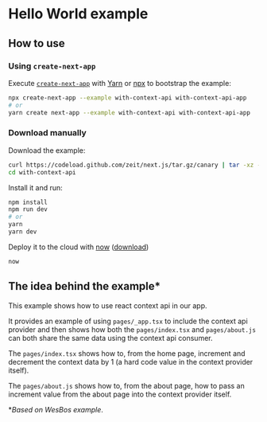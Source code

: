 # Hello World example

## How to use

### Using `create-next-app`

Execute [`create-next-app`](https://github.com/segmentio/create-next-app) with [Yarn](https://yarnpkg.com/lang/en/docs/cli/create/) or [npx](https://github.com/zkat/npx#readme) to bootstrap the example:

```bash
npx create-next-app --example with-context-api with-context-api-app
# or
yarn create next-app --example with-context-api with-context-api-app
```

### Download manually

Download the example:

```bash
curl https://codeload.github.com/zeit/next.js/tar.gz/canary | tar -xz --strip=2 next.js-canary/examples/with-context-api
cd with-context-api
```

Install it and run:

```bash
npm install
npm run dev
# or
yarn
yarn dev
```

Deploy it to the cloud with [now](https://zeit.co/now) ([download](https://zeit.co/download))

```bash
now
```

## The idea behind the example\*

This example shows how to use react context api in our app.

It provides an example of using `pages/_app.tsx` to include the context api provider and then shows how both the `pages/index.tsx` and `pages/about.js` can both share the same data using the context api consumer.

The `pages/index.tsx` shows how to, from the home page, increment and decrement the context data by 1 (a hard code value in the context provider itself).

The `pages/about.js` shows how to, from the about page, how to pass an increment value from the about page into the context provider itself.

\*_Based on WesBos example_.
